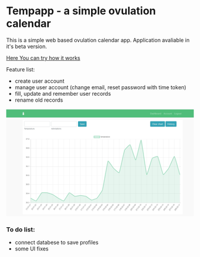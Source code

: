 # Tempapp - a simple ovulation calendar


This is a simple web based ovulation calendar app. Application avaliable in it's beta version. 

[Here You can try how it works](https://ovu-cal.herokuapp.com)

Feature list:
- create user account
- manage user account (change email, reset password with time token)
- fill, update and remember user records
- rename old records


![](images/tempapp_img.jpg)


### To do list:

- connect databese to save profiles
- some UI fixes

